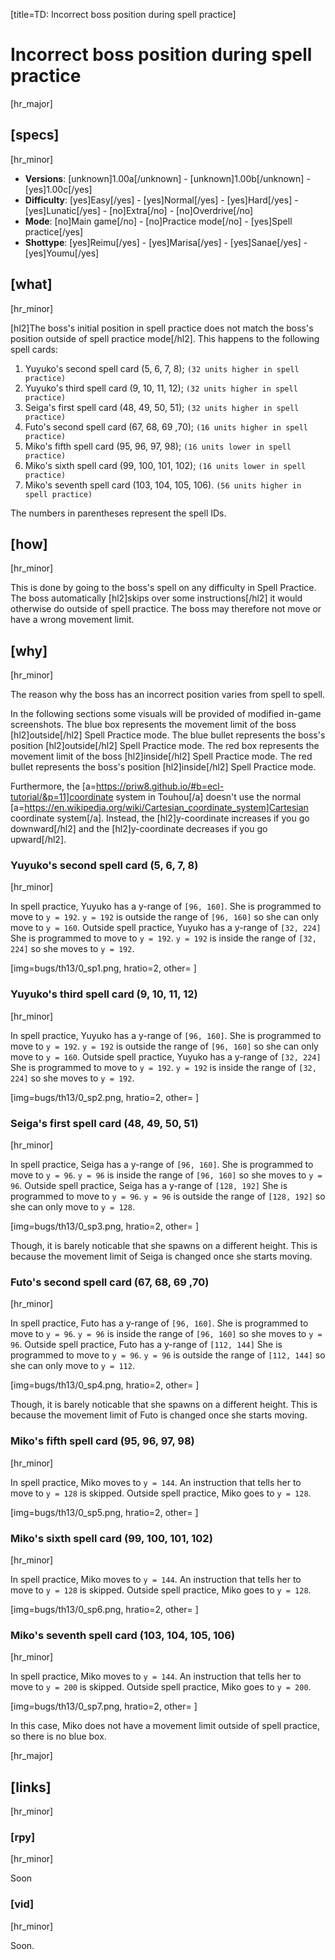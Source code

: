 [title=TD: Incorrect boss position during spell practice]
# Incorrect boss position during spell practice
[hr_major]

## [specs]
[hr_minor]

* **Versions**: [unknown]1.00a[/unknown] - [unknown]1.00b[/unknown] - [yes]1.00c[/yes]
* **Difficulty**: [yes]Easy[/yes] - [yes]Normal[/yes] - [yes]Hard[/yes] - [yes]Lunatic[/yes] - [no]Extra[/no] - [no]Overdrive[/no]
* **Mode**: [no]Main game[/no] - [no]Practice mode[/no] - [yes]Spell practice[/yes]
* **Shottype**: [yes]Reimu[/yes] - [yes]Marisa[/yes] - [yes]Sanae[/yes] - [yes]Youmu[/yes]


## [what]
[hr_minor]

[hl2]The boss's initial position in spell practice does not match the boss's position outside of spell practice mode[/hl2]. This happens to the following spell cards:

1. Yuyuko's second spell card (5, 6, 7, 8); ``(32 units higher in spell practice)``
2. Yuyuko's third spell card (9, 10, 11, 12); ``(32 units higher in spell practice)``
3. Seiga's first spell card (48, 49, 50, 51); ``(32 units higher in spell practice)``
4. Futo's second spell card (67, 68, 69 ,70); ``(16 units higher in spell practice)``
5. Miko's fifth spell card (95, 96, 97, 98); ``(16 units lower in spell practice)``
6. Miko's sixth spell card (99, 100, 101, 102); ``(16 units lower in spell practice) ``
7. Miko's seventh spell card (103, 104, 105, 106). ``(56 units higher in spell practice)``

The numbers in parentheses represent the spell IDs.

## [how]
[hr_minor]

This is done by going to the boss's spell on any difficulty in Spell Practice. The boss automatically [hl2]skips over some instructions[/hl2] it would otherwise do outside of spell practice. The boss may therefore not move or have a wrong movement limit.

## [why]
[hr_minor]

The reason why the boss has an incorrect position varies from spell to spell.

In the following sections some visuals will be provided of modified in-game screenshots.
The blue box represents the movement limit of the boss [hl2]outside[/hl2] Spell Practice mode. The blue bullet represents the boss's position [hl2]outside[/hl2] Spell Practice mode. 
The red box represents the movement limit of the boss [hl2]inside[/hl2] Spell Practice mode. The red bullet represents the boss's position [hl2]inside[/hl2] Spell Practice mode.

Furthermore, the [a=https://priw8.github.io/#b=ecl-tutorial/&p=11]coordinate system in Touhou[/a] doesn't use the normal [a=https://en.wikipedia.org/wiki/Cartesian_coordinate_system]Cartesian coordinate system[/a]. Instead, the [hl2]y-coordinate increases if you go downward[/hl2] and the [hl2]y-coordinate decreases if you go upward[/hl2].

### Yuyuko's second spell card (5, 6, 7, 8)
[hr_minor]

In spell practice, Yuyuko has a y-range of ``[96, 160]``. She is programmed to move to ``y = 192``. ``y = 192`` is outside the range of ``[96, 160]`` so she can only move to ``y = 160``.
Outside spell practice, Yuyuko has a y-range of ``[32, 224]`` She is programmed to move to ``y = 192``. ``y = 192`` is inside the range of ``[32, 224]`` so she moves to ``y = 192``.

[img=bugs/th13/0_sp1.png, hratio=2, other= ]

### Yuyuko's third spell card (9, 10, 11, 12)
[hr_minor]

In spell practice, Yuyuko has a y-range of ``[96, 160]``. She is programmed to move to ``y = 192``. ``y = 192`` is outside the range of ``[96, 160]`` so she can only move to ``y = 160``.
Outside spell practice, Yuyuko has a y-range of ``[32, 224]`` She is programmed to move to ``y = 192``. ``y = 192`` is inside the range of ``[32, 224]`` so she moves to ``y = 192``.

[img=bugs/th13/0_sp2.png, hratio=2, other= ]

### Seiga's first spell card (48, 49, 50, 51)
[hr_minor]

In spell practice, Seiga has a y-range of ``[96, 160]``. She is programmed to move to ``y = 96``. ``y = 96`` is inside the range of ``[96, 160]`` so she moves to ``y = 96``.
Outside spell practice, Seiga has a y-range of ``[128, 192]`` She is programmed to move to ``y = 96``. ``y = 96`` is outside the range of ``[128, 192]`` so she can only move to ``y = 128``.

[img=bugs/th13/0_sp3.png, hratio=2, other= ]

Though, it is barely noticable that she spawns on a different height. This is because the movement limit of Seiga is changed once she starts moving. 

### Futo's second spell card (67, 68, 69 ,70)
[hr_minor]

In spell practice, Futo has a y-range of ``[96, 160]``. She is programmed to move to ``y = 96``. ``y = 96`` is inside the range of ``[96, 160]`` so she moves to ``y = 96``.
Outside spell practice, Futo has a y-range of ``[112, 144]`` She is programmed to move to ``y = 96``. ``y = 96`` is outside the range of ``[112, 144]`` so she can only move to ``y = 112``.

[img=bugs/th13/0_sp4.png, hratio=2, other= ]

Though, it is barely noticable that she spawns on a different height. This is because the movement limit of Futo is changed once she starts moving.

### Miko's fifth spell card (95, 96, 97, 98)
[hr_minor]

In spell practice, Miko moves to ``y = 144``. An instruction that tells her to move to ``y = 128`` is skipped.
Outside spell practice, Miko goes to ``y = 128``.

[img=bugs/th13/0_sp5.png, hratio=2, other= ]

### Miko's sixth spell card (99, 100, 101, 102)
[hr_minor]

In spell practice, Miko moves to ``y = 144``. An instruction that tells her to move to ``y = 128`` is skipped.
Outside spell practice, Miko goes to ``y = 128``.

[img=bugs/th13/0_sp6.png, hratio=2, other= ]

### Miko's seventh spell card (103, 104, 105, 106)
[hr_minor]

In spell practice, Miko moves to ``y = 144``. An instruction that tells her to move to ``y = 200`` is skipped.
Outside spell practice, Miko goes to ``y = 200``.

[img=bugs/th13/0_sp7.png, hratio=2, other= ]

In this case, Miko does not have a movement limit outside of spell practice, so there is no blue box.

[hr_major]
## [links]
[hr_minor]
### [rpy]
[hr_minor]

Soon

### [vid]
[hr_minor]

Soon.

